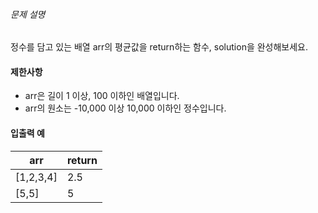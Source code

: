 
###### 문제 설명


정수를 담고 있는 배열 arr의 평균값을 return하는 함수, solution을 완성해보세요.


#### 제한사항


* arr은 길이 1 이상, 100 이하인 배열입니다.
* arr의 원소는 -10,000 이상 10,000 이하인 정수입니다.


#### 입출력 예




| arr | return |
| --- | --- |
| [1,2,3,4] | 2.5 |
| [5,5] | 5 |


